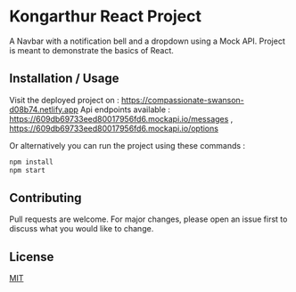 # Kongarthur React Project 

A Navbar with a notification bell and a dropdown using a Mock API. Project is meant to demonstrate the basics of React.

## Installation / Usage

Visit the deployed project on : https://compassionate-swanson-d08b74.netlify.app
Api endpoints available : https://609db69733eed80017956fd6.mockapi.io/messages , https://609db69733eed80017956fd6.mockapi.io/options

Or alternatively you can run the project using these commands :

```bash
npm install
npm start
```

## Contributing
Pull requests are welcome. For major changes, please open an issue first to discuss what you would like to change.

## License
[MIT](https://choosealicense.com/licenses/mit/)
